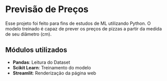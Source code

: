 # Previsão de Preços

Esse projeto foi feito para fins de estudos de ML utilizando Python. O modelo treinado é capaz de prever os preços de pizzas a partir da medida de seu diâmetro (cm). 

## Módulos utilizados
- **Pandas**: Leitura do Dataset
- **Scikit Learn**: Treinamento do modelo
- **Streamlit**: Renderização da página web

## 